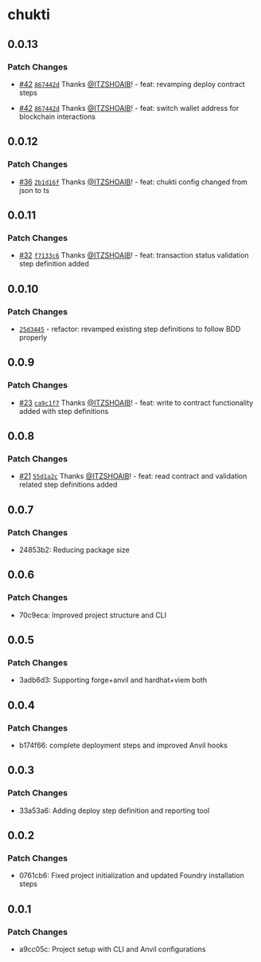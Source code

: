 # chukti

## 0.0.13

### Patch Changes

- [#42](https://github.com/ITZSHOAIB/chukti/pull/42) [`867442d`](https://github.com/ITZSHOAIB/chukti/commit/867442de247dd1aaf94930ec616a0516efb6d76b) Thanks [@ITZSHOAIB](https://github.com/ITZSHOAIB)! - feat: revamping deploy contract steps

- [#42](https://github.com/ITZSHOAIB/chukti/pull/42) [`867442d`](https://github.com/ITZSHOAIB/chukti/commit/867442de247dd1aaf94930ec616a0516efb6d76b) Thanks [@ITZSHOAIB](https://github.com/ITZSHOAIB)! - feat: switch wallet address for blockchain interactions

## 0.0.12

### Patch Changes

- [#36](https://github.com/ITZSHOAIB/chukti/pull/36) [`2b1d16f`](https://github.com/ITZSHOAIB/chukti/commit/2b1d16ff990193537b9dd8ca90f06c06363a1b0f) Thanks [@ITZSHOAIB](https://github.com/ITZSHOAIB)! - feat: chukti config changed from json to ts

## 0.0.11

### Patch Changes

- [#32](https://github.com/ITZSHOAIB/chukti/pull/32) [`f7133c6`](https://github.com/ITZSHOAIB/chukti/commit/f7133c62a84462b6d17bd6f686e33e00749d679b) Thanks [@ITZSHOAIB](https://github.com/ITZSHOAIB)! - feat: transaction status validation step definition added

## 0.0.10

### Patch Changes

- [`25d3445`](https://github.com/ITZSHOAIB/chukti/commit/25d3445c41af161df1a1b64b3e5e9195224d48f3) - refactor: revamped existing step definitions to follow BDD properly

## 0.0.9

### Patch Changes

- [#23](https://github.com/ITZSHOAIB/chukti/pull/23) [`ca9c1f7`](https://github.com/ITZSHOAIB/chukti/commit/ca9c1f775c2b432234b1747d1f2b99862a3a7760) Thanks [@ITZSHOAIB](https://github.com/ITZSHOAIB)! - feat: write to contract functionality added with step definitions

## 0.0.8

### Patch Changes

- [#21](https://github.com/ITZSHOAIB/chukti/pull/21) [`55d1a2c`](https://github.com/ITZSHOAIB/chukti/commit/55d1a2c6e1147ba8d2a19501957ec66c861e2271) Thanks [@ITZSHOAIB](https://github.com/ITZSHOAIB)! - feat: read contract and validation related step definitions added

## 0.0.7

### Patch Changes

- 24853b2: Reducing package size

## 0.0.6

### Patch Changes

- 70c9eca: Improved project structure and CLI

## 0.0.5

### Patch Changes

- 3adb6d3: Supporting forge+anvil and hardhat+viem both

## 0.0.4

### Patch Changes

- b174f66: complete deployment steps and improved Anvil hooks

## 0.0.3

### Patch Changes

- 33a53a6: Adding deploy step definition and reporting tool

## 0.0.2

### Patch Changes

- 0761cb6: Fixed project initialization and updated Foundry installation steps

## 0.0.1

### Patch Changes

- a9cc05c: Project setup with CLI and Anvil configurations
